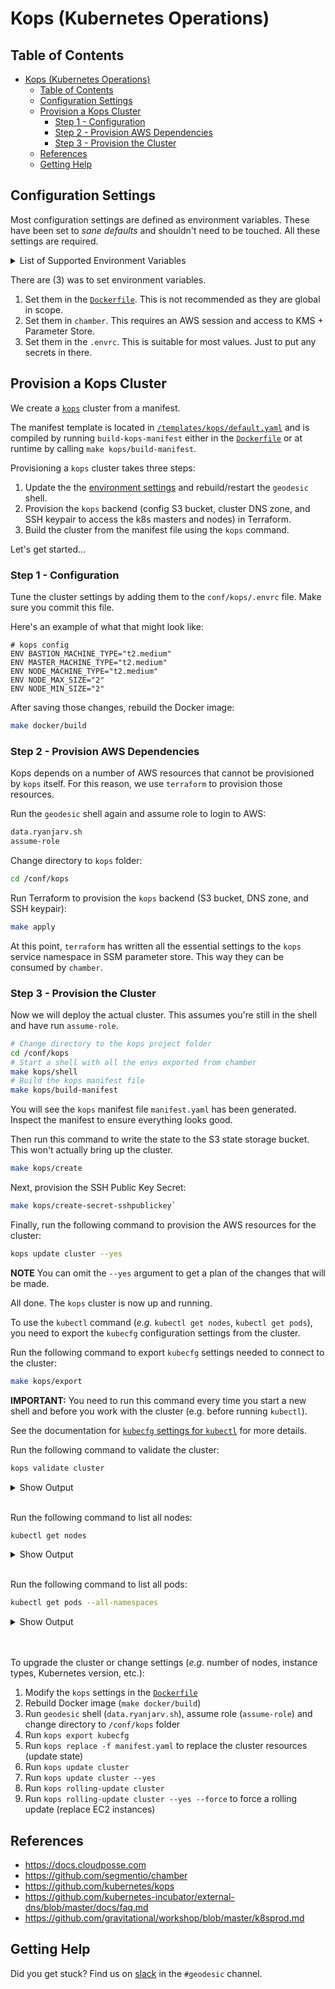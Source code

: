# Kops (Kubernetes Operations)

## Table of Contents
- [Kops (Kubernetes Operations)](#kops-kubernetes-operations)
  - [Table of Contents](#table-of-contents)
  - [Configuration Settings](#configuration-settings)
  - [Provision a Kops Cluster](#provision-a-kops-cluster)
    - [Step 1 - Configuration](#step-1---configuration)
    - [Step 2 - Provision AWS Dependencies](#step-2---provision-aws-dependencies)
    - [Step 3 - Provision the Cluster](#step-3---provision-the-cluster)
  - [References](#references)
  - [Getting Help](#getting-help)

## Configuration Settings

Most configuration settings are defined as environment variables.  These have been set to _sane defaults_ and shouldn't need to be touched. All these settings are required.

<details>
<summary>List of Supported Environment Variables</summary>

| Environment Variable                               | Description of the setting                                                                    |
| -------------------------------------------------- | --------------------------------------------------------------------------------------------- |
| BASTION_MACHINE_TYPE                               | AWS EC2 instance type of bastion host                                                         |
| KOPS_ADMISSION_CONTROL_ENABLED                     | Toggle if adminission controller should be enabled                                            |
| KOPS_API_LOAD_BALANCER_IDLE_TIMEOUT_SECONDS        | AWS ELB idle connection timeout for the API load balancer                                     |
| KOPS_AUTHORIZATION_RBAC_ENABLED                    | Toggle Kubernetes RBAC support                                                                |
| KOPS_AVAILABILITY_ZONES                            | AWS Availability Zones (AZs) to use. Must all reside in the same region. Use an _odd_ number. |
| KOPS_AWS_IAM_AUTHENTICATOR_ENABLED                 | Toggle IAM Authenticator support                                                              |
| KOPS_BASE_IMAGE                                    | AWS AMI base image for all EC2 instances                                                      |
| KOPS_BASTION_PUBLIC_NAME                           | Hostname that will be used for the bastion instance                                           |
| KOPS_CLOUDWATCH_DETAILED_MONITORING                | Toggle detailed CloudWatch monitoring (increases operating costs)                             |
| KOPS_CLUSTER_AUTOSCALER_ENABLED                    | Toggle the Kubernetes node autoscaler capability                                              |
| KOPS_CLUSTER_NAME                                  | Cluster base hostname (E.g. `us-west-2.data.ryanjarv.sh`)                                    |
| KOPS_DNS_ZONE                                      | Authoritative DNS Zone that will be populated automatic with hostnames                        |
| KOPS_KUBE_API_SERVER_AUTHORIZATION_MODE            | Ordered list of plug-ins to do authorization on secure port                                   |
| KOPS_KUBE_API_SERVER_AUTHORIZATION_RBAC_SUPER_USER | Username of the Kubernetes Super User                                                         |
| KOPS_NETWORK_CIDR                                  | The network used by kubernetes for `Pods` and `Services` in the cluster                       |
| KOPS_NON_MASQUERADE_CIDR                           | A list of strings in CIDR notation that specify the non-masquerade ranges.                    |
| KOPS_PRIVATE_SUBNETS                               | Subnet CIDRs for all EC2 instances                                                            |
| KOPS_STATE_STORE                                   | S3 Bucket that will be used to store the cluster state (E.g. `us-west-2.data.ryanjarv.sh`)   |
| KOPS_UTILITY_SUBNETS                               | Subnet CIDRs for the publically facing services (e.g. ingress ELBs)                           |
| KUBERNETES_VERSION                                 | Version of Kubernetes to deploy. Must be compatible with the `kops` release.                  |
| NODE_MACHINE_TYPE                                  | AWS EC2 instance type for the _default_ node pool                                             |
| NODE_MAX_SIZE                                      | Maximum number of EC2 instances in the _default_ node pool                                    |
| NODE_MIN_SIZE                                      | Minimum number of EC2 instances in the _default_ node pool                                    |

**IMPORTANT:**

1.  `KOPS_NETWORK_CIDR` and `KOPS_NON_MASQUERADE_CIDR` **MUST NOT** overlap
2.  `KOPS_KUBE_API_SERVER_AUTHORIZATION_MODE` is a comma-separated list (e.g.`AlwaysAllow`,`AlwaysDeny`,`ABAC`,`Webhook`,`RBAC`,`Node`)

</details>

There are (3) was to set environment variables.

1. Set them in the [`Dockerfile`](../Dockerfile). This is not recommended as they are global in scope.
2. Set them in `chamber`. This requires an AWS session and access to KMS + Parameter Store.
3. Set them in the `.envrc`. This is suitable for most values. Just to put any secrets in there.

## Provision a Kops Cluster

We create a [`kops`](https://github.com/kubernetes/kops) cluster from a manifest.

The manifest template is located in [`/templates/kops/default.yaml`](https://github.com/cloudposse/geodesic/blob/master/rootfs/templates/kops/default.yaml)
and is compiled by running `build-kops-manifest` either in the [`Dockerfile`](Dockerfile) or at runtime by calling `make kops/build-manifest`.

Provisioning a `kops` cluster takes three steps:

1. Update the the [environment settings](#configuration-settings) and rebuild/restart the `geodesic` shell.
2. Provision the `kops` backend (config S3 bucket, cluster DNS zone, and SSH keypair to access the k8s masters and nodes) in Terraform.
3. Build the cluster from the manifest file using the `kops` command.

Let's get started...

### Step 1 - Configuration

Tune the cluster settings by adding them to the `conf/kops/.envrc` file. Make sure you commit this file. 

Here's an example of what that might look like:

```docker
# kops config
ENV BASTION_MACHINE_TYPE="t2.medium"
ENV MASTER_MACHINE_TYPE="t2.medium"
ENV NODE_MACHINE_TYPE="t2.medium"
ENV NODE_MAX_SIZE="2"
ENV NODE_MIN_SIZE="2"
```

After saving those changes, rebuild the Docker image:

```bash
make docker/build
```

### Step 2 - Provision AWS Dependencies

Kops depends on a number of AWS resources that cannot be provisioned by `kops` itself. For this reason, we use `terraform` to provision those resources.


Run the `geodesic` shell again and assume role to login to AWS:

```bash
data.ryanjarv.sh
assume-role
```

Change directory to `kops` folder:

```bash
cd /conf/kops
```

Run Terraform to provision the `kops` backend (S3 bucket, DNS zone, and SSH keypair):

```bash
make apply
```

At this point, `terraform` has written all the essential settings to the `kops` service namespace in SSM parameter store. This way they can be consumed by `chamber`.

### Step 3 - Provision the Cluster

Now we will deploy the actual cluster. This assumes you're still in the shell and have run `assume-role`.

```bash
# Change directory to the kops project folder
cd /conf/kops
# Start a shell with all the envs exported from chamber
make kops/shell
# Build the kops manifest file
make kops/build-manifest
```

You will see the `kops` manifest file `manifest.yaml` has been generated. Inspect the manifest to ensure everything looks good.

Then run this command to write the state to the S3 state storage bucket. This won't actually bring up the cluster. 

```bash
make kops/create
```

Next, provision the SSH Public Key Secret:

```bash
make kops/create-secret-sshpublickey`
```

Finally, run the following command to provision the AWS resources for the cluster:

```bash
kops update cluster --yes
```

**NOTE** You can omit the `--yes` argument to get a plan of the changes that will be made.

All done. The `kops` cluster is now up and running.

To use the `kubectl` command (_e.g._ `kubectl get nodes`, `kubectl get pods`), you need to export the `kubecfg` configuration settings from the cluster.

Run the following command to export `kubecfg` settings needed to connect to the cluster:

```bash
make kops/export
```

**IMPORTANT:** You need to run this command every time you start a new shell and before you work with the cluster (e.g. before running `kubectl`).

See the documentation for [`kubecfg` settings for `kubectl`](https://github.com/kubernetes/kops/blob/master/docs/kubectl.md) for more details.
<br>

Run the following command to validate the cluster:

```bash
kops validate cluster
```

<details><summary>Show Output</summary>

Below is an example of what it should _roughly_ look like (IPs and Availability Zones may differ).

```
✓   (rjsh-data-admin) kops ⨠  kops validate cluster
Validating cluster us-west-2.data.ryanjarv.sh

INSTANCE GROUPS
NAME			ROLE	MACHINETYPE	MIN	MAX	SUBNETS
bastions		Bastion	t2.medium	1	1	utility-us-west-2a,utility-us-west-2d,utility-us-west-2c
master-us-west-2a	Master	t2.medium	1	1	us-west-2a
master-us-west-2c	Master	t2.medium	1	1	us-west-2c
master-us-west-2d	Master	t2.medium	1	1	us-west-2d
nodes			Node	t2.medium	2	2	us-west-2a,us-west-2d,us-west-2c

NODE STATUS
NAME							ROLE	READY
ip-172-20-108-58.us-west-2.compute.internal	node	True
ip-172-20-125-166.us-west-2.compute.internal	master	True
ip-172-20-62-206.us-west-2.compute.internal	master	True
ip-172-20-74-158.us-west-2.compute.internal	master	True
ip-172-20-88-143.us-west-2.compute.internal	node	True

Your cluster us-west-2.data.ryanjarv.sh is ready
```

</details>
<br>

Run the following command to list all nodes:

```bash
kubectl get nodes
```

<details><summary>Show Output</summary>

Below is an example of what it should _roughly_ look like (IPs and Availability Zones may differ).

```
✓   (rjsh-data-admin) kops ⨠  kubectl get nodes
NAME                                                STATUS   ROLES    AGE   VERSION
ip-172-20-108-58.us-west-2.compute.internal    Ready    node     15m   v1.10.8
ip-172-20-125-166.us-west-2.compute.internal   Ready    master   17m   v1.10.8
ip-172-20-62-206.us-west-2.compute.internal    Ready    master   18m   v1.10.8
ip-172-20-74-158.us-west-2.compute.internal    Ready    master   17m   v1.10.8
ip-172-20-88-143.us-west-2.compute.internal    Ready    node     16m   v1.10.8
```

</details>
<br>

Run the following command to list all pods:

```bash
kubectl get pods --all-namespaces
```

<details><summary>Show Output</summary>

Below is an example of what it should _roughly_ look like (IPs and Availability Zones may differ).

```
✓   (rjsh-data-admin) backing-services ⨠  kubectl get pods --all-namespaces
NAMESPACE     NAME                                                                        READY   STATUS    RESTARTS   AGE
kube-system   calico-kube-controllers-69c6bdf999-7sfdg                                    1/1     Running   0          1h
kube-system   calico-node-4qlj2                                                           2/2     Running   0          1h
kube-system   calico-node-668x9                                                           2/2     Running   0          1h
kube-system   calico-node-jddc9                                                           2/2     Running   0          1h
kube-system   calico-node-pszd8                                                           2/2     Running   0          1h
kube-system   calico-node-rqfbk                                                           2/2     Running   0          1h
kube-system   dns-controller-75b75f6f5d-tdg9s                                             1/1     Running   0          1h
kube-system   etcd-server-events-ip-172-20-125-166.us-west-2.compute.internal        1/1     Running   0          1h
kube-system   etcd-server-events-ip-172-20-62-206.us-west-2.compute.internal         1/1     Running   2          1h
kube-system   etcd-server-events-ip-172-20-74-158.us-west-2.compute.internal         1/1     Running   0          1h
kube-system   etcd-server-ip-172-20-125-166.us-west-2.compute.internal               1/1     Running   0          1h
kube-system   etcd-server-ip-172-20-62-206.us-west-2.compute.internal                1/1     Running   2          1h
kube-system   etcd-server-ip-172-20-74-158.us-west-2.compute.internal                1/1     Running   0          1h
kube-system   kube-apiserver-ip-172-20-125-166.us-west-2.compute.internal            1/1     Running   0          1h
kube-system   kube-apiserver-ip-172-20-62-206.us-west-2.compute.internal             1/1     Running   3          1h
kube-system   kube-apiserver-ip-172-20-74-158.us-west-2.compute.internal             1/1     Running   0          1h
kube-system   kube-controller-manager-ip-172-20-125-166.us-west-2.compute.internal   1/1     Running   0          1h
kube-system   kube-controller-manager-ip-172-20-62-206.us-west-2.compute.internal    1/1     Running   0          1h
kube-system   kube-controller-manager-ip-172-20-74-158.us-west-2.compute.internal    1/1     Running   0          1h
kube-system   kube-dns-5fbcb4d67b-kp2pp                                                   3/3     Running   0          1h
kube-system   kube-dns-5fbcb4d67b-wg6gv                                                   3/3     Running   0          1h
kube-system   kube-dns-autoscaler-6874c546dd-tvbhq                                        1/1     Running   0          1h
kube-system   kube-proxy-ip-172-20-108-58.us-west-2.compute.internal                 1/1     Running   0          1h
kube-system   kube-proxy-ip-172-20-125-166.us-west-2.compute.internal                1/1     Running   0          1h
kube-system   kube-proxy-ip-172-20-62-206.us-west-2.compute.internal                 1/1     Running   0          1h
kube-system   kube-proxy-ip-172-20-74-158.us-west-2.compute.internal                 1/1     Running   0          1h
kube-system   kube-proxy-ip-172-20-88-143.us-west-2.compute.internal                 1/1     Running   0          1h
kube-system   kube-scheduler-ip-172-20-125-166.us-west-2.compute.internal            1/1     Running   0          1h
kube-system   kube-scheduler-ip-172-20-62-206.us-west-2.compute.internal             1/1     Running   0          1h
kube-system   kube-scheduler-ip-172-20-74-158.us-west-2.compute.internal             1/1     Running   0          1h
```

</details>
<br>
<br>

To upgrade the cluster or change settings (_e.g_. number of nodes, instance types, Kubernetes version, etc.):

1. Modify the `kops` settings in the [`Dockerfile`](Dockerfile)
2. Rebuild Docker image (`make docker/build`)
3. Run `geodesic` shell (`data.ryanjarv.sh`), assume role (`assume-role`) and change directory to `/conf/kops` folder
4. Run `kops export kubecfg`
5. Run `kops replace -f manifest.yaml` to replace the cluster resources (update state)
6. Run `kops update cluster`
7. Run `kops update cluster --yes`
8. Run `kops rolling-update cluster`
9. Run `kops rolling-update cluster --yes --force` to force a rolling update (replace EC2 instances)
   <br>


## References

- https://docs.cloudposse.com
- https://github.com/segmentio/chamber
- https://github.com/kubernetes/kops
- https://github.com/kubernetes-incubator/external-dns/blob/master/docs/faq.md
- https://github.com/gravitational/workshop/blob/master/k8sprod.md

## Getting Help

Did you get stuck? Find us on [slack](https://slack.cloudposse.com) in the `#geodesic` channel.
